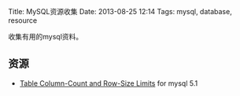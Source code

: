 Title: MySQL资源收集
Date: 2013-08-25 12:14
Tags: mysql, database, resource

收集有用的mysql资料。

## 资源

*  [Table Column-Count and Row-Size Limits](http://dev.mysql.com/doc/refman/5.1/en/column-count-limit.html) for mysql 5.1
